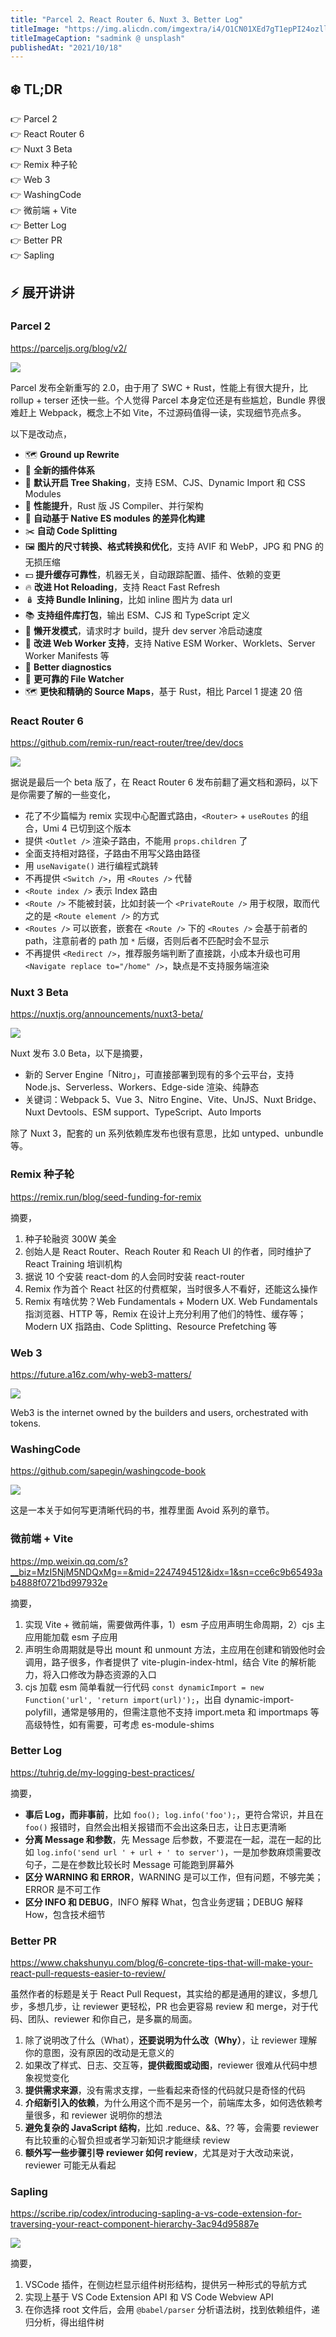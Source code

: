 ```yaml
---
title: "Parcel 2、React Router 6、Nuxt 3、Better Log"
titleImage: "https://img.alicdn.com/imgextra/i4/O1CN01XEd7gT1epPI24ozll_!!6000000003920-0-tps-1920-1151.jpg"
titleImageCaption: "sadmink @ unsplash"
publishedAt: "2021/10/18"
---
```


## ❄️ TL;DR

👉 Parcel 2<br />
👉 React Router 6<br />
👉 Nuxt 3 Beta<br />
👉 Remix 种子轮<br />
👉 Web 3<br />
👉 WashingCode<br />
👉 微前端 + Vite<br />
👉 Better Log<br />
👉 Better PR<br />
👉 Sapling<br />

## ⚡ 展开讲讲

### Parcel 2
https://parceljs.org/blog/v2/

![](https://img.alicdn.com/imgextra/i3/O1CN01zpYRbK1RNO3Qqog5I_!!6000000002099-2-tps-1559-915.png)

Parcel 发布全新重写的 2.0，由于用了 SWC + Rust，性能上有很大提升，比 rollup + terser 还快一些。个人觉得 Parcel 本身定位还是有些尴尬，Bundle 界很难赶上 Webpack，概念上不如 Vite，不过源码值得一读，实现细节亮点多。

以下是改动点，

* 🗺️ **Ground up Rewrite**
* 🔌 **全新的插件体系**
* 🌳 **默认开启 Tree Shaking**，支持 ESM、CJS、Dynamic Import 和 CSS Modules
* 🚀 **性能提升**，Rust 版 JS Compiler、并行架构
* 🖖 **自动基于 Native ES modules 的差异化构建**
* ✂️ **自动 Code Splitting**
* 🖼 **图片的尺寸转换、格式转换和优化**，支持 AVIF 和 WebP，JPG 和 PNG 的无损压缩
* 💵 **提升缓存可靠性**，机器无关，自动跟踪配置、插件、依赖的变更
* 🔥 **改进 Hot Reloading**，支持 React Fast Refresh
* 🪆 **支持 Bundle Inlining**，比如 inline 图片为 data url
* 📚 **支持组件库打包**，输出 ESM、CJS 和 TypeScript 定义
* 🧘 **懒开发模式**，请求时才 build，提升 dev server 冷启动速度
* 👷 **改进 Web Worker 支持**，支持 Native ESM Worker、Worklets、Server Worker Manifests 等
* 🚨 **Better diagnostics**
* 👀 **更可靠的 File Watcher**
* 🗺 **更快和精确的 Source Maps**，基于 Rust，相比 Parcel 1 提速 20 倍

### React Router 6
https://github.com/remix-run/react-router/tree/dev/docs

![](https://img.alicdn.com/imgextra/i3/O1CN01DG0xYn1xiW1u24jvm_!!6000000006477-2-tps-530-648.png)

据说是最后一个 beta 版了，在 React Router 6 发布前翻了遍文档和源码，以下是你需要了解的一些变化，

* 花了不少篇幅为 remix 实现中心配置式路由，`<Router>` + `useRoutes` 的组合，Umi 4 已切到这个版本
* 提供 `<Outlet />` 渲染子路由，不能用 `props.children` 了
* 全面支持相对路径，子路由不用写父路由路径
* 用 `useNavigate()` 进行编程式跳转
* 不再提供 `<Switch />`，用 `<Routes />` 代替
* `<Route index />` 表示 Index 路由
* `<Route />` 不能被封装，比如封装一个 `<PrivateRoute />` 用于权限，取而代之的是 `<Route element />`  的方式
* `<Routes />` 可以嵌套，嵌套在 `<Route />` 下的 `<Routes />` 会基于前者的 path，注意前者的 path 加 `*` 后缀，否则后者不匹配时会不显示
* 不再提供 `<Redirect />`，推荐服务端判断了直接跳，小成本升级也可用 `<Navigate replace to="/home" />`，缺点是不支持服务端渲染

### Nuxt 3 Beta
https://nuxtjs.org/announcements/nuxt3-beta/

![](https://img.alicdn.com/imgextra/i2/O1CN01KcGgfi1riA1oRCPTT_!!6000000005664-2-tps-864-540.png)

Nuxt 发布 3.0 Beta，以下是摘要，

* 新的 Server Engine「Nitro」，可直接部署到现有的多个云平台，支持 Node.js、Serverless、Workers、Edge-side 渲染、纯静态
* 关键词：Webpack 5、Vue 3、Nitro Engine、Vite、UnJS、Nuxt Bridge、Nuxt Devtools、ESM support、TypeScript、Auto Imports

除了 Nuxt 3，配套的 un 系列依赖库发布也很有意思，比如 untyped、unbundle 等。

### Remix 种子轮
https://remix.run/blog/seed-funding-for-remix

摘要，

1. 种子轮融资 300W 美金
2. 创始人是 React Router、Reach Router 和 Reach UI 的作者，同时维护了 React Training 培训机构
3. 据说 10 个安装 react-dom 的人会同时安装 react-router
4. Remix 作为首个 React 社区的付费框架，当时很多人不看好，还能这么操作
5. Remix 有啥优势？Web Fundamentals + Modern UX. Web Fundamentals 指浏览器、HTTP 等，Remix 在设计上充分利用了他们的特性、缓存等；Modern UX 指路由、Code Splitting、Resource Prefetching 等

### Web 3
https://future.a16z.com/why-web3-matters/

![](https://img.alicdn.com/imgextra/i3/O1CN013eYmWx1Hw3sooiXA0_!!6000000000821-2-tps-1179-532.png)

Web3 is the internet owned by the builders and users, orchestrated with tokens.

### WashingCode
https://github.com/sapegin/washingcode-book

![](https://img.alicdn.com/imgextra/i3/O1CN01CpF1G525o1iksRm1I_!!6000000007572-2-tps-500-646.png)

这是一本关于如何写更清晰代码的书，推荐里面 Avoid 系列的章节。

### 微前端 + Vite
https://mp.weixin.qq.com/s?__biz=MzI5NjM5NDQxMg==&mid=2247494512&idx=1&sn=cce6c9b65493ab4888f0721bd997932e

摘要，

1. 实现 Vite + 微前端，需要做两件事，1）esm 子应用声明生命周期，2）cjs 主应用能加载 esm 子应用
2. 声明生命周期就是导出 mount 和 unmount 方法，主应用在创建和销毁他时会调用，路子很多，作者提供了 vite-plugin-index-html，结合 Vite 的解析能力，将入口修改为静态资源的入口
3. cjs 加载 esm 简单看就一行代码 `const dynamicImport = new Function('url', 'return import(url)');`，出自 dynamic-import-polyfill，通常是够用的，但需注意他不支持 import.meta 和 importmaps 等高级特性，如有需要，可考虑 es-module-shims

### Better Log

https://tuhrig.de/my-logging-best-practices/

摘要，

* **事后 Log，而非事前**，比如 `foo(); log.info('foo');`，更符合常识，并且在 `foo()` 报错时，自然会出相关报错而不会出这条日志，让日志更清晰
* **分离 Message 和参数**，先 Message 后参数，不要混在一起，混在一起的比如 `log.info('send url ' + url + ' to server')`，一是加参数麻烦需要改句子，二是在参数比较长时 Message 可能跑到屏幕外
* **区分 WARNING 和 ERROR**，WARNING 是可以工作，但有问题，不够完美；ERROR 是不可工作
* **区分 INFO 和 DEBUG**，INFO 解释 What，包含业务逻辑；DEBUG 解释 How，包含技术细节

### Better PR
https://www.chakshunyu.com/blog/6-concrete-tips-that-will-make-your-react-pull-requests-easier-to-review/

虽然作者的标题是关于 React Pull Request，其实给的都是通用的建议，多想几步，多想几步，让 reviewer 更轻松，PR 也会更容易 review 和 merge，对于代码、团队、reviewer 和你自己，是多赢的局面。

1.  除了说明改了什么（What），**还要说明为什么改（Why）**，让 reviewer 理解你的意图，没有原因的改动是无意义的
2. 如果改了样式、日志、交互等，**提供截图或动图**，reviewer 很难从代码中想象视觉变化
3. **提供需求来源**，没有需求支撑，一些看起来奇怪的代码就只是奇怪的代码
4. **介绍新引入的依赖**，为什么用这个而不是另一个，前端库太多，如何选依赖考量很多，和 reviewer 说明你的想法
5. **避免复杂的 JavaScript 结构**，比如 .reduce、&&、?? 等，会需要 reviewer 有比较重的心智负担或者学习新知识才能继续 review
6. **额外写一些步骤引导 reviewer 如何 review**，尤其是对于大改动来说，reviewer 可能无从看起

### Sapling
https://scribe.rip/codex/introducing-sapling-a-vs-code-extension-for-traversing-your-react-component-hierarchy-3ac94d95887e

![](https://img.alicdn.com/imgextra/i1/O1CN01btBlfX1pqHp4yyedK_!!6000000005411-1-tps-960-662.gif)

摘要，

1. VSCode 插件，在侧边栏显示组件树形结构，提供另一种形式的导航方式
2. 实现上基于 VS Code Extension API 和 VS Code Webview API
3. 在你选择 root 文件后，会用 `@babel/parser` 分析语法树，找到依赖组件，递归分析，得出组件树

